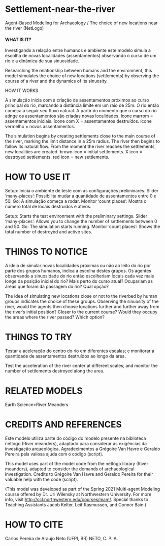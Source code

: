 # Settlement-near-the-river
Agent-Based Modeling for Archaeology / The choice of new locations near the river (NetLogo)
<h4>
WHAT IS IT?
</h4>

Investigando a relação entre humanos e ambiente este modelo simula a escolha de novas localidades (assentamentos) observando o curso de um rio e a dinâmica de sua sinuosidade.

Researching the relationship between humans and the environment, this model simulates the choice of new locations (settlements) by observing the course of a river and the dynamics of its sinuosity.

HOW IT WORKS
  
A simulação inicia com a criação de assentamentos próximos ao curso principal do rio, marcando a distância limite em um raio de 25m. O rio então começa a seguir seu fluxo natural. A partir do momento que o curso do rio atinge os assentamentos são criadas novas localidades.
ícone marrom = assentamentos iniciais. ícone com X = assentamentos destruídos. ícone vermelho = novos assentamentos.

The simulation begins by creating settlements close to the main course of the river, marking the limit distance in a 25m radius. The river then begins to follow its natural flow. From the moment the river reaches the settlements, new localities are created.
brown icon = initial settlements. X icon = destroyed settlements. red icon = new settlements.

# HOW TO USE IT
  
Setup: Inicia o ambiente de teste com as configurações preliminares. Slider ‘many-places’: Possibilita mudar a quantidade de assentamentos entre 0 e 50. Go: A simulação começa a rodar. Monitor ‘count places’: Mostra o número total de locais destruídos e ativos.

Setup: Starts the test environment with the preliminary settings. Slider ‘many-places’: Allows you to change the number of settlements between 0 and 50. Go: The simulation starts running. Monitor ‘count places’: Shows the total number of destroyed and active sites.

# THINGS TO NOTICE
  
A ideia de simular novas localidades próximas ou não ao leito do rio por parte dos grupos humanos, indica a escolha destes grupos. Os agentes observando a sinuosidade do rio então escolheriam locais cada vez mais longe da posição inicial do rio? Mais perto do curso atual? Ocupariam as áreas que foram da passagem do rio? Qual opção?

The idea of simulating new locations close or not to the riverbed by human groups indicates the choice of these groups. Observing the sinuosity of the river, would the agents then choose locations further and further away from the river’s initial position? Closer to the current course? Would they occupy the areas where the river passed? Which option?

# THINGS TO TRY
  
Testar a aceleração do centro do rio em diferentes escalas; e monitorar a quantidade de assentamentos destruídos ao longo da área.

Test the acceleration of the river center at different scales; and monitor the number of settlements destroyed along the area.

# RELATED MODELS
  
Earth Science>River Meanders

# CREDITS AND REFERENCES
  
Este modelo utiliza parte do código do modelo presente na biblioteca netlogo (River meanders), adaptado para considerar as exigências da investigação arqueológica. Agradecimentos a Grégoire Van Havre e Geraldo Pereira pela valiosa ajuda com o código (script).

This model uses part of the model code from the netlogo library (River meanders), adapted to consider the demands of archaeological investigation. Credits to Grégoire Van Havre and Geraldo Pereira for their valuable help with the code (script).

(This model was developed as part of the Spring 2021 Multi-agent Modeling course offered by Dr. Uri Wilensky at Northwestern University. For more info, visit http://ccl.northwestern.edu/courses/mam/. Special thanks to Teaching Assistants Jacob Kelter, Leif Rasmussen, and Connor Bain.)

# HOW TO CITE
  
Carlos Pereira de Araujo Neto (UFPI, BR)
NETO, C. P. A.
